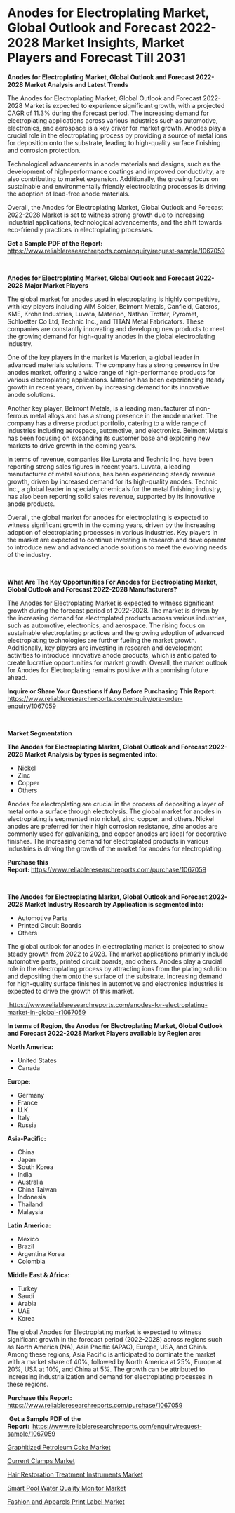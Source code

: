 <p><h1>Anodes for Electroplating Market, Global Outlook and Forecast 2022-2028 Market Insights, Market Players and Forecast Till 2031</h1></p><p><strong>Anodes for Electroplating Market, Global Outlook and Forecast 2022-2028 Market Analysis and Latest Trends</strong></p>
<p><p>The Anodes for Electroplating Market, Global Outlook and Forecast 2022-2028 Market is expected to experience significant growth, with a projected CAGR of 11.3% during the forecast period. The increasing demand for electroplating applications across various industries such as automotive, electronics, and aerospace is a key driver for market growth. Anodes play a crucial role in the electroplating process by providing a source of metal ions for deposition onto the substrate, leading to high-quality surface finishing and corrosion protection.</p><p>Technological advancements in anode materials and designs, such as the development of high-performance coatings and improved conductivity, are also contributing to market expansion. Additionally, the growing focus on sustainable and environmentally friendly electroplating processes is driving the adoption of lead-free anode materials.</p><p>Overall, the Anodes for Electroplating Market, Global Outlook and Forecast 2022-2028 Market is set to witness strong growth due to increasing industrial applications, technological advancements, and the shift towards eco-friendly practices in electroplating processes.</p></p>
<p><strong>Get a Sample PDF of the Report:&nbsp;</strong> <a href="https://www.reliableresearchreports.com/enquiry/request-sample/1067059">https://www.reliableresearchreports.com/enquiry/request-sample/1067059</a></p>
<p>&nbsp;</p>
<p><strong>Anodes for Electroplating Market, Global Outlook and Forecast 2022-2028 Major Market Players</strong></p>
<p><p>The global market for anodes used in electroplating is highly competitive, with key players including AIM Solder, Belmont Metals, Canfield, Gateros, KME, Krohn Industries, Luvata, Materion, Nathan Trotter, Pyromet, Schloetter Co Ltd, Technic Inc., and TITAN Metal Fabricators. These companies are constantly innovating and developing new products to meet the growing demand for high-quality anodes in the global electroplating industry.</p><p>One of the key players in the market is Materion, a global leader in advanced materials solutions. The company has a strong presence in the anodes market, offering a wide range of high-performance products for various electroplating applications. Materion has been experiencing steady growth in recent years, driven by increasing demand for its innovative anode solutions.</p><p>Another key player, Belmont Metals, is a leading manufacturer of non-ferrous metal alloys and has a strong presence in the anode market. The company has a diverse product portfolio, catering to a wide range of industries including aerospace, automotive, and electronics. Belmont Metals has been focusing on expanding its customer base and exploring new markets to drive growth in the coming years.</p><p>In terms of revenue, companies like Luvata and Technic Inc. have been reporting strong sales figures in recent years. Luvata, a leading manufacturer of metal solutions, has been experiencing steady revenue growth, driven by increased demand for its high-quality anodes. Technic Inc., a global leader in specialty chemicals for the metal finishing industry, has also been reporting solid sales revenue, supported by its innovative anode products.</p><p>Overall, the global market for anodes for electroplating is expected to witness significant growth in the coming years, driven by the increasing adoption of electroplating processes in various industries. Key players in the market are expected to continue investing in research and development to introduce new and advanced anode solutions to meet the evolving needs of the industry.</p></p>
<p>&nbsp;</p>
<p><strong>What Are The Key Opportunities For Anodes for Electroplating Market, Global Outlook and Forecast 2022-2028 Manufacturers?</strong></p>
<p><p>The Anodes for Electroplating Market is expected to witness significant growth during the forecast period of 2022-2028. The market is driven by the increasing demand for electroplated products across various industries, such as automotive, electronics, and aerospace. The rising focus on sustainable electroplating practices and the growing adoption of advanced electroplating technologies are further fueling the market growth. Additionally, key players are investing in research and development activities to introduce innovative anode products, which is anticipated to create lucrative opportunities for market growth. Overall, the market outlook for Anodes for Electroplating remains positive with a promising future ahead.</p></p>
<p><strong>Inquire or Share Your Questions If Any Before Purchasing This Report:</strong> <a href="https://www.reliableresearchreports.com/enquiry/pre-order-enquiry/1067059">https://www.reliableresearchreports.com/enquiry/pre-order-enquiry/1067059</a></p>
<p>&nbsp;</p>
<p><strong>Market Segmentation</strong></p>
<p><strong>The Anodes for Electroplating Market, Global Outlook and Forecast 2022-2028 Market Analysis by types is segmented into:</strong></p>
<p><ul><li>Nickel</li><li>Zinc</li><li>Copper</li><li>Others</li></ul></p>
<p><p>Anodes for electroplating are crucial in the process of depositing a layer of metal onto a surface through electrolysis. The global market for anodes in electroplating is segmented into nickel, zinc, copper, and others. Nickel anodes are preferred for their high corrosion resistance, zinc anodes are commonly used for galvanizing, and copper anodes are ideal for decorative finishes. The increasing demand for electroplated products in various industries is driving the growth of the market for anodes for electroplating.</p></p>
<p><strong>Purchase this Report:&nbsp;</strong><a href="https://www.reliableresearchreports.com/purchase/1067059">https://www.reliableresearchreports.com/purchase/1067059</a></p>
<p>&nbsp;</p>
<p><strong>The Anodes for Electroplating Market, Global Outlook and Forecast 2022-2028 Market Industry Research by Application is segmented into:</strong></p>
<p><ul><li>Automotive Parts</li><li>Printed Circuit Boards</li><li>Others</li></ul></p>
<p><p>The global outlook for anodes in electroplating market is projected to show steady growth from 2022 to 2028. The market applications primarily include automotive parts, printed circuit boards, and others. Anodes play a crucial role in the electroplating process by attracting ions from the plating solution and depositing them onto the surface of the substrate. Increasing demand for high-quality surface finishes in automotive and electronics industries is expected to drive the growth of this market.</p></p>
<p><a href="https://www.reliableresearchreports.com/anodes-for-electroplating-market-in-global-r1067059">&nbsp;https://www.reliableresearchreports.com/anodes-for-electroplating-market-in-global-r1067059</a></p>
<p><strong>In terms of Region, the Anodes for Electroplating Market, Global Outlook and Forecast 2022-2028 Market Players available by Region are:</strong></p>
<p>
    <p> <strong> North America: </strong>
        <ul>
            <li>United States</li>
            <li>Canada</li>
        </ul>
        </p> 
    <p> <strong> Europe: </strong>
        <ul>
            <li>Germany</li>
            <li>France</li>
            <li>U.K.</li>
            <li>Italy</li>
            <li>Russia</li>
        </ul>
        </p> 
    <p> <strong> Asia-Pacific: </strong>
        <ul>
            <li>China</li>
            <li>Japan</li>
            <li>South Korea</li>
            <li>India</li>
            <li>Australia</li>
            <li>China Taiwan</li>
            <li>Indonesia</li>
            <li>Thailand</li>
            <li>Malaysia</li>
        </ul>
        </p> 
    <p> <strong> Latin America: </strong>
        <ul>
            <li>Mexico</li>
            <li>Brazil</li>
            <li>Argentina Korea</li>
            <li>Colombia</li>
        </ul>
        </p> 
    <p> <strong> Middle East & Africa: </strong>
        <ul>
            <li>Turkey</li>
            <li>Saudi</li>
            <li>Arabia</li>
            <li>UAE</li>
            <li>Korea</li>
        </ul>
    </p>
    </p>
<p><p>The global Anodes for Electroplating market is expected to witness significant growth in the forecast period (2022-2028) across regions such as North America (NA), Asia Pacific (APAC), Europe, USA, and China. Among these regions, Asia Pacific is anticipated to dominate the market with a market share of 40%, followed by North America at 25%, Europe at 20%, USA at 10%, and China at 5%. The growth can be attributed to increasing industrialization and demand for electroplating processes in these regions.</p></p>
<p><strong>Purchase this Report: </strong><a href="https://www.reliableresearchreports.com/purchase/1067059">https://www.reliableresearchreports.com/purchase/1067059</a></p>
<p>&nbsp;<strong>Get a Sample PDF of the Report:&nbsp;&nbsp;</strong><a href="https://www.reliableresearchreports.com/enquiry/request-sample/1067059">https://www.reliableresearchreports.com/enquiry/request-sample/1067059</a></p>
<p><strong></strong></p>
<p><p><a href="https://medium.com/@ralphyoung1949/graphitized-petroleum-coke-market-overview-global-market-trends-and-future-prospects-from-2024-to-0e2d16e0b35d">Graphitized Petroleum Coke Market</a></p><p><a href="https://medium.com/@addiehirthe44/exploring-current-clamps-market-dynamics-global-trends-and-future-growth-prospects-2024-2031-a82e8eac34d1">Current Clamps Market</a></p><p><a href="https://www.linkedin.com/pulse/hair-restoration-treatment-instruments-market-emerging-mjbbf">Hair Restoration Treatment Instruments Market</a></p><p><a href="https://www.linkedin.com/pulse/global-smart-pool-water-quality-monitor-market-size-expected-vlzhe">Smart Pool Water Quality Monitor Market</a></p><p><a href="https://github.com/ranaacryptoaddmin/Market-Research-Report-List-1/blob/main/fashion-and-apparels-print-label-market.md">Fashion and Apparels Print Label Market</a></p></p>